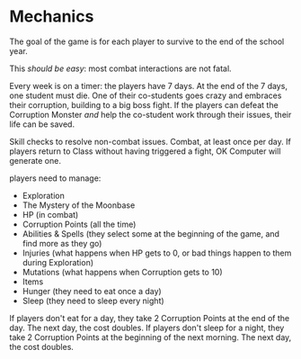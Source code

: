# Mechanics

The goal of the game is for each player to survive to the end of the school year.

This _should be easy_: most combat interactions are not fatal.

Every week is on a timer: the players have 7 days. At the end of the 7 days, one student must die.
One of their co-students goes crazy and embraces their corruption, building to a big boss fight.
If the players can defeat the Corruption Monster _and_ help the co-student work through their issues, their life can be saved.

Skill checks to resolve non-combat issues.
Combat, at least once per day. If players return to Class without having triggered a fight, OK Computer will generate one.

players need to manage:
* Exploration
* The Mystery of the Moonbase
* HP (in combat)
* Corruption Points (all the time)
* Abilities & Spells (they select some at the beginning of the game, and find more as they go)
* Injuries (what happens when HP gets to 0, or bad things happen to them during Exploration)
* Mutations (what happens when Corruption gets to 10)
* Items
* Hunger (they need to eat once a day)
* Sleep (they need to sleep every night)

If players don't eat for a day, they take 2 Corruption Points at the end of the day. The next day, the cost doubles.
If players don't sleep for a night, they take 2 Corruption Points at the beginning of the next morning. The next day, the cost doubles.
